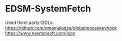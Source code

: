 # EDSM-SystemFetch

Used third-party-DDLs:
https://github.com/gmamaladze/globalmousekeyhook
https://www.newtonsoft.com/json
